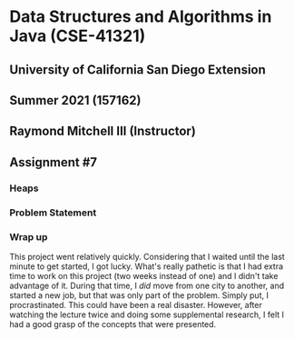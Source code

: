 # Data Structures and Algorithms in Java (CSE-41321)
## University of California San Diego Extension
## Summer 2021 (157162)
## Raymond Mitchell III (Instructor)
## Assignment #7
### Heaps
### Problem Statement
### Wrap up
This project went relatively quickly. Considering that I waited until the last minute to get started, I got lucky.
What's really pathetic is that I had extra time to work on this project (two weeks instead of one) and I didn't take
advantage of it. During that time, I *did* move from one city to another, and started a new job, but that was only part 
of the problem. Simply put, I procrastinated. This could have been a real disaster. However, after watching the lecture
twice and doing some supplemental research, I felt I had a good grasp of the concepts that were presented.